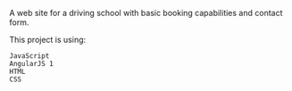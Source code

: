 A web site for a driving school with basic booking capabilities and contact form.

This project is using:

    JavaScript
    AngularJS 1
    HTML
    CSS
